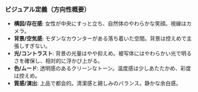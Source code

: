 ### ビジュアル定義（方向性概要）

- **構図/存在感**: 女性が中央にすっと立ち、自然体のやわらかな笑顔。視線はカメラ。
- **背景/空気感**: モダンなカウンターがある落ち着いた空間。背景は控えめで主張しすぎない。
- **光/コントラスト**: 背景の光量はやや抑えめ。被写体にはやわらかい光で明るさを確保し、相対的に浮かび上がる。
- **色/ムード**: 透明感のあるクリーンなトーン。温度感は少しあたたかめ、彩度は控えめ。
- **質感/演出**: 上品で都会的。清潔感と親しみのバランス。静かな余白感。


